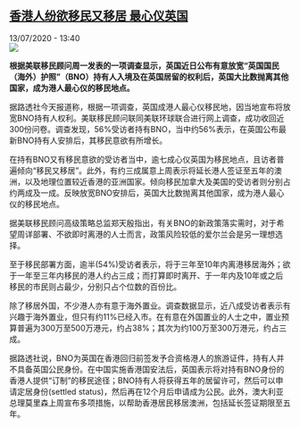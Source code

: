 <!--1594644934000-->
[香港人纷欲移民又移居 最心仪英国](http://www.rfi.fr//cn/%E4%B8%AD%E5%9B%BD/20200713-%E9%A6%99%E6%B8%AF%E4%BA%BA%E7%BA%B7%E6%AC%B2%E7%A7%BB%E6%B0%91%E5%8F%88%E7%A7%BB%E5%B1%85-%E6%9C%80%E5%BF%83%E4%BB%AA%E8%8B%B1%E5%9B%BD)
------

<div>13/07/2020 - 13:40</div><img src="https://s.rfi.fr/media/display/ac0c2e80-133a-11ea-aeb0-005056a99247/w:310/p:16x9/2018-12-07t141438z_2108373939_rc15fe52e050_rtrmadp_3_hongkong-ipo-performance_0.jpg"><p><strong>根据美联移民顾问周一发表的一项调查显示，英国近日公布有意放宽“英国国民（海外）护照”（BNO）持有人入境及在英国居留的权利后，英国大比数抛离其他国家，成为港人最心仪的移民地点。</strong></p><div class="t-content__body u-clearfix"><div class="m-interstitial"></div><p>据路透社今天报道称，根据一项调查，英国成港人最心仪移民地，因当地宣布将放宽BNO持有人权利。美联移民顾问联同美联环球联合进行网上调查，成功收回近300份问卷。调查发现，56%受访者持有BNO，当中约56%表示，在英国公布最新BNO持有人安排后，其移民意欲有所增长。</p><p>在持有BNO又有移民意欲的受访者当中，逾七成心仪英国为移民地点，且访者普遍倾向“移民又移居”。此外，有约三成属意上周表示将延长港人签证至五年的澳洲，以及地理位置较近香港的亚洲国家。倾向移民加拿大及美国的受访者则分别占约两成及一成。反映放宽BNO安排后，英国大比数抛离其他国家，成为港人最心仪的移民地点。</p><p>据美联移民顾问高级策略总监郑天殷指出，有关BNO的新政策落实需时，对于希望周详部署、不欲即时离港的人士而言，政策风险较低的爱尔兰会是另一理想选择。</p><p>至于移民部署方面，逾半(54%)受访者表示，将于三年至10年内离港移居海外；欲于一年至三年内移民的港人约占三成；而打算即时离开、于一年内及10年或之后移民的市民则占最少，分别只占个位数的百份比。</p><p>除了移居外国，不少港人亦有意于海外置业。调查数据显示，近八成受访者表示有兴趣于海外置业，但只有约11%已经入市。在有意在外国置业的人士之中，置业预算普遍为300万至500万港元，约占38%；其次为约100万至300万港元，约占三成。</p><p>据路透社说，BNO为英国在香港回归前签发予合资格港人的旅游证件，持有人并不具备英国公民身份。在中国实施香港国安法后，英国表示将对持有BNO身份的香港人提供“订制”的移民途径；BNO持有人将获得五年的居留许可，然后可以申请定居身份(settled status)，然后再在12个月后申请成为公民。此外，澳大利亚总理莫里森上周宣布多项措施，以帮助香港居民移居澳洲，包括延长签证期限至五年。</p><div class="o-self-promo o-self-promo--nl o-self-promo--hidden" data-selfpromo-newsletter></div><div class="o-self-promo o-self-promo--app o-self-promo--hidden" data-selfpromo-app></div></div>
